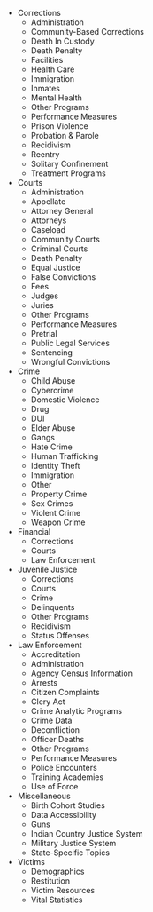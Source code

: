 - Corrections
    - Administration
    - Community-Based Corrections
    - Death In Custody
    - Death Penalty
    - Facilities
    - Health Care
    - Immigration
    - Inmates
    - Mental Health
    - Other Programs
    - Performance Measures
    - Prison Violence
    - Probation & Parole
    - Recidivism
    - Reentry
    - Solitary Confinement
    - Treatment Programs
- Courts
    - Administration
    - Appellate
    - Attorney General
    - Attorneys
    - Caseload
    - Community Courts
    - Criminal Courts
    - Death Penalty
    - Equal Justice
    - False Convictions
    - Fees
    - Judges
    - Juries
    - Other Programs
    - Performance Measures
    - Pretrial
    - Public Legal Services
    - Sentencing
    - Wrongful Convictions
- Crime
    - Child Abuse
    - Cybercrime
    - Domestic Violence
    - Drug
    - DUI
    - Elder Abuse
    - Gangs
    - Hate Crime
    - Human Trafficking
    - Identity Theft
    - Immigration
    - Other
    - Property Crime
    - Sex Crimes
    - Violent Crime
    - Weapon Crime
- Financial
    - Corrections
    - Courts
    - Law Enforcement
- Juvenile Justice
    - Corrections
    - Courts
    - Crime
    - Delinquents
    - Other Programs
    - Recidivism
    - Status Offenses
- Law Enforcement
    - Accreditation
    - Administration
    - Agency Census Information
    - Arrests
    - Citizen Complaints
    - Clery Act
    - Crime Analytic Programs
    - Crime Data
    - Deconfliction
    - Officer Deaths
    - Other Programs
    - Performance Measures
    - Police Encounters
    - Training Academies
    - Use of Force
- Miscellaneous
    - Birth Cohort Studies
    - Data Accessibility
    - Guns
    - Indian Country Justice System
    - Military Justice System
    - State-Specific Topics
- Victims
    - Demographics
    - Restitution
    - Victim Resources
    - Vital Statistics
